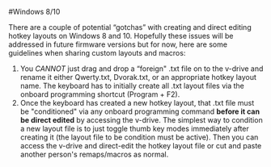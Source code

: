#Windows 8/10

There are a couple of potential “gotchas” with creating and direct editing hotkey layouts on 
Windows 8 and 10. Hopefully these issues will be addressed in future firmware versions but
for now, here are some guidelines when sharing custom layouts and macros:

1. You *CANNOT* just drag and drop a “foreign" .txt file on to the v-drive and rename it either
Qwerty.txt, Dvorak.txt, or an appropriate hotkey layout name. The keyboard has to initially
create all .txt layout files via the onboard programming shortcut (Program + F2).
2. Once the keyboard has created a new hotkey layout, that .txt file must be "conditioned" via
any onboard programming command **before it can be direct edited** by accessing the v-drive. The
simplest way to condition a new layout file is to just toggle thumb key modes immediately
after creating it (the layout file to be condition must be active). Then you can access the
v-drive and direct-edit the hotkey layout file or cut and paste another person's remaps/macros
as normal.
